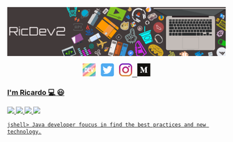 
<center>
  <img src="https://raw.githubusercontent.com/ricdev2/ricdev2/master/imgs/banner.png">
</center>

<p align='center'>
<a href="https://dev.to/ricdev2" target="_blank"><img height="30" src="https://raw.githubusercontent.com/ricdev2/ricdev2/master/imgs/dev.png?raw=true"></a>&nbsp;&nbsp;
<a href="https://twitter.com/Ric_Dev2" target="_blank"><img height="30" src="https://raw.githubusercontent.com/ricdev2/ricdev2/master/imgs/twitter.png?raw=true"></a>&nbsp;&nbsp;
<a href="https://www.instagram.com/ricdev2" target="_blank"><img height="30" src="https://raw.githubusercontent.com/ricdev2/ricdev2/master/imgs/instagram.jpg?raw=true">&nbsp;&nbsp;
<a href="https://medium.com/@ricardoupiicsa02" target="_blank"><img height="30" src="https://raw.githubusercontent.com/ricdev2/ricdev2/master/imgs/medium.png?raw=true">  
</p>

### I'm Ricardo :computer: :smiley:

![](https://badgen.net/badge/icon/maven?icon=maven&label) ![](https://badgen.net/badge/icon/apple?icon=apple&label) ![](https://badgen.net/badge/icon/circleci?icon=circleci&label) ![](https://badgen.net/badge/icon/docker?icon=docker&label)

```
jshell> Java developer foucus in find the best practices and new technology.
```
